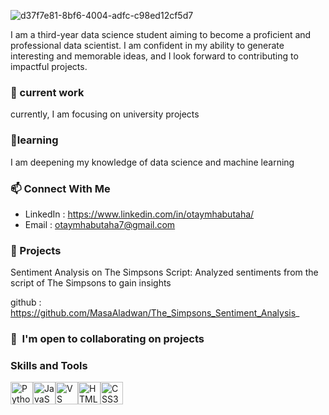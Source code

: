 ![d37f7e81-8bf6-4004-adfc-c98ed12cf5d7](https://github.com/Otaymh/Otaymh/assets/142498123/fb9c9abb-e82d-46e6-818a-96a0f973111d)


 I am a third-year data science student aiming to become a proficient and professional data scientist. I am confident in my ability to generate interesting and memorable ideas, and I look forward to contributing to impactful projects.
 

 ### 🔭 current work
 currently, I am focusing on university projects

 
 ### 🌱learning
 I am deepening my knowledge of data science and machine learning

 
 ### 📫 Connect With Me
 - LinkedIn : https://www.linkedin.com/in/otaymhabutaha/
 - Email : [otaymhabutaha7@gmail.com](mailto:otaymhabutaha7@gmail.com)





### 📂 Projects 

Sentiment Analysis on The Simpsons Script: Analyzed sentiments from the script of The Simpsons to gain insights

github : https://github.com/MasaAladwan/The_Simpsons_Sentiment_Analysis_

### 🤝  I'm open to collaborating on projects




### Skills and Tools 

<p align="left">
<a href="https://www.python.org/" target="_blank" rel="noreferrer"><img src="https://raw.githubusercontent.com/danielcranney/readme-generator/main/public/icons/skills/python-colored.svg" width="36" height="36" alt="Python" /></a><a href="https://developer.mozilla.org/en-US/docs/Web/JavaScript" target="_blank" rel="noreferrer"><img src="https://raw.githubusercontent.com/danielcranney/readme-generator/main/public/icons/skills/javascript-colored.svg" width="36" height="36" alt="JavaScript" /></a><a href="https://code.visualstudio.com/" target="_blank" rel="noreferrer"><img src="https://raw.githubusercontent.com/danielcranney/readme-generator/main/public/icons/skills/visualstudiocode.svg" width="36" height="36" alt="VS Code" /></a><a href="https://developer.mozilla.org/en-US/docs/Glossary/HTML5" target="_blank" rel="noreferrer"><img src="https://raw.githubusercontent.com/danielcranney/readme-generator/main/public/icons/skills/html5-colored.svg" width="36" height="36" alt="HTML5" /></a><a href="https://www.w3.org/TR/CSS/#css" target="_blank" rel="noreferrer"><img src="https://raw.githubusercontent.com/danielcranney/readme-generator/main/public/icons/skills/css3-colored.svg" width="36" height="36" alt="CSS3" /></a>
</p>

